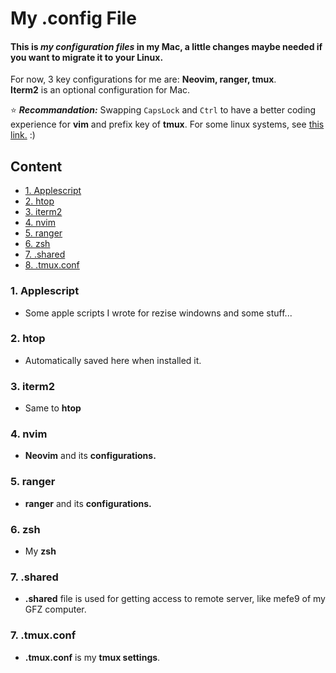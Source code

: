 <h1>My .config File</h1>

#### This is ***my configuration files*** in my Mac, a little changes maybe needed if you want to migrate it to your Linux.  
For now, 3 key configurations for me are: **Neovim, ranger, tmux**.  
**Iterm2** is an optional configuration for Mac.  

:star: ***Recommandation:*** Swapping `CapsLock` and `Ctrl` to have a better coding experience for **vim** and prefix key of **tmux**. For some linux systems, see [this link.](https://www.emacswiki.org/emacs/MovingTheCtrlKey)  :)  

<h2 id="2">Content</h2>

- [1. Applescript](#3) 
- [2. htop](#4) 
- [3. iterm2](#5) 
- [4. nvim](#6) 
- [5. ranger](#7) 
- [6. zsh](#8) 
- [7. .shared](#9) 
- [8. .tmux.conf](#10) 

<h3 id="3">1. Applescript</h3>

- Some apple scripts I wrote for rezise windowns and some stuff...


<h3 id="4">2. htop</h3>

- Automatically saved here when installed it.

<h3 id="5">3. iterm2</h3>

- Same to **htop**

<h3 id="6">4. nvim</h3>

- **Neovim** and its **configurations.** 

<h3 id="7">5. ranger</h3>

- **ranger** and its **configurations.** 

<h3 id="8">6. zsh</h3>

- My **zsh**

<h3 id="9">7. .shared</h3>

- **.shared** file is used for getting access to remote server, like mefe9 of my GFZ computer.  

<h3 id="10">7. .tmux.conf</h3>

- **.tmux.conf** is my **tmux settings**.  

